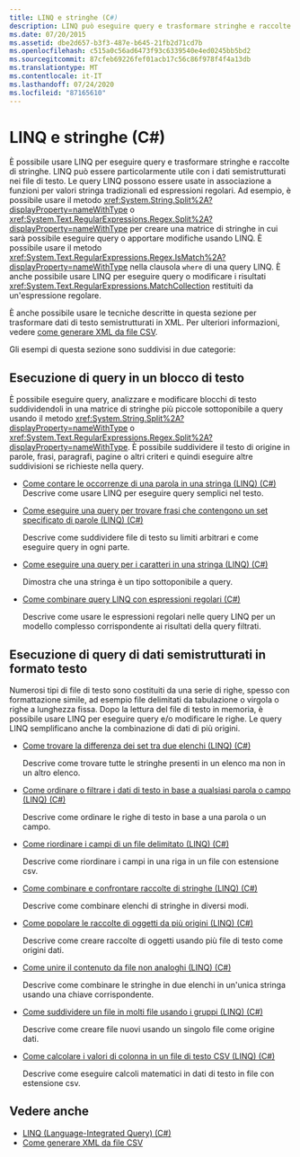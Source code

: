 ```yaml
---
title: LINQ e stringhe (C#)
description: LINQ può eseguire query e trasformare stringhe e raccolte di stringhe. È possibile combinare query LINQ con funzioni stringa C# ed espressioni regolari.
ms.date: 07/20/2015
ms.assetid: dbe2d657-b3f3-487e-b645-21fb2d71cd7b
ms.openlocfilehash: c515a0c56ad6473f93c6339540e4ed0245bb5bd2
ms.sourcegitcommit: 87cfeb69226fef01acb17c56c86f978f4f4a13db
ms.translationtype: MT
ms.contentlocale: it-IT
ms.lasthandoff: 07/24/2020
ms.locfileid: "87165610"
---
```

# <a name="linq-and-strings-c"></a>LINQ e stringhe (C#)

È possibile usare LINQ per eseguire query e trasformare stringhe e raccolte di stringhe. LINQ può essere particolarmente utile con i dati semistrutturati nei file di testo. Le query LINQ possono essere usate in associazione a funzioni per valori stringa tradizionali ed espressioni regolari. Ad esempio, è possibile usare il metodo <xref:System.String.Split%2A?displayProperty=nameWithType> o <xref:System.Text.RegularExpressions.Regex.Split%2A?displayProperty=nameWithType> per creare una matrice di stringhe in cui sarà possibile eseguire query o apportare modifiche usando LINQ. È possibile usare il metodo <xref:System.Text.RegularExpressions.Regex.IsMatch%2A?displayProperty=nameWithType> nella clausola `where` di una query LINQ. È anche possibile usare LINQ per eseguire query o modificare i risultati <xref:System.Text.RegularExpressions.MatchCollection> restituiti da un'espressione regolare.

È anche possibile usare le tecniche descritte in questa sezione per trasformare dati di testo semistrutturati in XML. Per ulteriori informazioni, vedere [come generare XML da file CSV](how-to-generate-xml-from-csv-files.md).

Gli esempi di questa sezione sono suddivisi in due categorie:

## <a name="querying-a-block-of-text"></a>Esecuzione di query in un blocco di testo

È possibile eseguire query, analizzare e modificare blocchi di testo suddividendoli in una matrice di stringhe più piccole sottoponibile a query usando il metodo <xref:System.String.Split%2A?displayProperty=nameWithType> o <xref:System.Text.RegularExpressions.Regex.Split%2A?displayProperty=nameWithType>. È possibile suddividere il testo di origine in parole, frasi, paragrafi, pagine o altri criteri e quindi eseguire altre suddivisioni se richieste nella query.

- [Come contare le occorrenze di una parola in una stringa (LINQ) (C#)](how-to-count-occurrences-of-a-word-in-a-string-linq.md)  
  Descrive come usare LINQ per eseguire query semplici nel testo.

- [Come eseguire una query per trovare frasi che contengono un set specificato di parole (LINQ) (C#)](how-to-query-for-sentences-that-contain-a-specified-set-of-words-linq.md)

  Descrive come suddividere file di testo su limiti arbitrari e come eseguire query in ogni parte.

- [Come eseguire una query per i caratteri in una stringa (LINQ) (C#)](how-to-query-for-characters-in-a-string-linq.md)

  Dimostra che una stringa è un tipo sottoponibile a query.

- [Come combinare query LINQ con espressioni regolari (C#)](how-to-combine-linq-queries-with-regular-expressions.md)

  Descrive come usare le espressioni regolari nelle query LINQ per un modello complesso corrispondente ai risultati della query filtrati.

## <a name="querying-semi-structured-data-in-text-format"></a>Esecuzione di query di dati semistrutturati in formato testo

Numerosi tipi di file di testo sono costituiti da una serie di righe, spesso con formattazione simile, ad esempio file delimitati da tabulazione o virgola o righe a lunghezza fissa. Dopo la lettura del file di testo in memoria, è possibile usare LINQ per eseguire query e/o modificare le righe. Le query LINQ semplificano anche la combinazione di dati di più origini.

- [Come trovare la differenza dei set tra due elenchi (LINQ) (C#)](how-to-find-the-set-difference-between-two-lists-linq.md)

  Descrive come trovare tutte le stringhe presenti in un elenco ma non in un altro elenco.

- [Come ordinare o filtrare i dati di testo in base a qualsiasi parola o campo (LINQ) (C#)](how-to-sort-or-filter-text-data-by-any-word-or-field-linq.md)

  Descrive come ordinare le righe di testo in base a una parola o un campo.

- [Come riordinare i campi di un file delimitato (LINQ) (C#)](how-to-reorder-the-fields-of-a-delimited-file-linq.md)

  Descrive come riordinare i campi in una riga in un file con estensione csv.

- [Come combinare e confrontare raccolte di stringhe (LINQ) (C#)](how-to-combine-and-compare-string-collections-linq.md)

  Descrive come combinare elenchi di stringhe in diversi modi.

- [Come popolare le raccolte di oggetti da più origini (LINQ) (C#)](how-to-populate-object-collections-from-multiple-sources-linq.md)

  Descrive come creare raccolte di oggetti usando più file di testo come origini dati.

- [Come unire il contenuto da file non analoghi (LINQ) (C#)](how-to-join-content-from-dissimilar-files-linq.md)
  
  Descrive come combinare le stringhe in due elenchi in un'unica stringa usando una chiave corrispondente.

- [Come suddividere un file in molti file usando i gruppi (LINQ) (C#)](how-to-split-a-file-into-many-files-by-using-groups-linq.md)
  
  Descrive come creare file nuovi usando un singolo file come origine dati.

- [Come calcolare i valori di colonna in un file di testo CSV (LINQ) (C#)](how-to-compute-column-values-in-a-csv-text-file-linq.md)
  
  Descrive come eseguire calcoli matematici in dati di testo in file con estensione csv.

## <a name="see-also"></a>Vedere anche

- [LINQ (Language-Integrated Query) (C#)](index.md)
- [Come generare XML da file CSV](how-to-generate-xml-from-csv-files.md)
